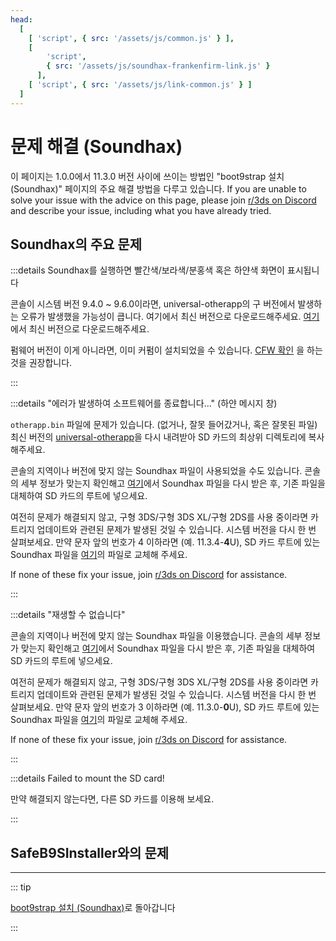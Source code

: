 ```yaml
---
head:
  [
    [ 'script', { src: '/assets/js/common.js' } ],
    [
        'script',
        { src: '/assets/js/soundhax-frankenfirm-link.js' }
      ],
    [ 'script', { src: '/assets/js/link-common.js' } ]
  ]
---
```


# 문제 해결 (Soundhax)

이 페이지는 1.0.0에서 11.3.0 버전 사이에 쓰이는 방법인 "boot9strap 설치 (Soundhax)" 페이지의 주요 해결 방법을 다루고 있습니다. If you are unable to solve your issue with the advice on this page, please join [r/3ds on Discord](https://discord.gg/3ds) and describe your issue, including what you have already tried.

## Soundhax의 주요 문제

:::details Soundhax를 실행하면 빨간색/보라색/분홍색 혹은 하얀색 화면이 표시됩니다

콘솔이 시스템 버전 9.4.0 ~ 9.6.0이라면, universal-otherapp의 구 버전에서 발생하는 오류가 발생했을 가능성이 큽니다. 여기에서 최신 버전으로 다운로드해주세요. [여기](https://github.com/TuxSH/universal-otherapp/releases/latest)에서 최신 버전으로 다운로드해주세요.

펌웨어 버전이 이게 아니라면, 이미 커펌이 설치되었을 수 있습니다. [CFW 확인](checking-for-cfw) 을 하는 것을 권장합니다.

:::

:::details "에러가 발생하여 소프트웨어를 종료합니다..." (하얀 메시지 창)

`otherapp.bin` 파일에 문제가 있습니다. (없거나, 잘못 들어갔거나, 혹은 잘못된 파일) 최신 버전의 [universal-otherapp](https://github.com/TuxSH/universal-otherapp/releases/latest)을 다시 내려받아 SD 카드의 최상위 디렉토리에 복사해주세요.

콘솔의 지역이나 버전에 맞지 않는 Soundhax 파일이 사용되었을 수도 있습니다. 콘솔의 세부 정보가 맞는지 확인해고 [여기](https://soundhax.com)에서 Soundhax 파일을 다시 받은 후, 기존 파일을 대체하여 SD 카드의 루트에 넣으세요.

여전히 문제가 해결되지 않고, 구형 3DS/구형 3DS XL/구형 2DS를 사용 중이라면 카트리지 업데이트와 관련된 문제가 발생된 것일 수 있습니다. 시스템 버전을 다시 한 번 살펴보세요. 만약 문자 앞의 번호가 4 이하라면 (예. 11.3.4-**4**U), SD 카드 루트에 있는 Soundhax 파일을 [여기](http://soundhax.686178.xyz/frankenfirm.html?crash)의 파일로 교체해 주세요.

If none of these fix your issue, join [r/3ds on Discord](https://discord.gg/3ds) for assistance.

:::

:::details "재생할 수 없습니다"

콘솔의 지역이나 버전에 맞지 않는 Soundhax 파일을 이용했습니다. 콘솔의 세부 정보가 맞는지 확인해고 [여기](https://soundhax.com)에서 Soundhax 파일을 다시 받은 후, 기존 파일을 대체하여 SD 카드의 루트에 넣으세요.

여전히 문제가 해결되지 않고, 구형 3DS/구형 3DS XL/구형 2DS를 사용 중이라면 카트리지 업데이트와 관련된 문제가 발생된 것일 수 있습니다. 시스템 버전을 다시 한 번 살펴보세요. 만약 문자 앞의 번호가 3 이하라면 (예. 11.3.0-**0**U), SD 카드 루트에 있는 Soundhax 파일을 [여기](http://soundhax.686178.xyz/frankenfirm.html?unplayable)의 파일로 교체해 주세요.

If none of these fix your issue, join [r/3ds on Discord](https://discord.gg/3ds) for assistance.

:::

:::details Failed to mount the SD card!

만약 해결되지 않는다면, 다른 SD 카드를 이용해 보세요.

:::

## SafeB9SInstaller와의 문제

<!--@include: ./_include/troubleshooting-sb9si-bin.md -->

<!--@include: ./_include/troubleshooting-sb9si-common.md -->

<!--@include: ./_include/troubleshooting-get-help-common.md -->

---

::: tip

[boot9strap 설치 (Soundhax)](installing-boot9strap-\(soundhax\))로 돌아갑니다

:::

<!--@include: ./_include/troubleshooting-return.md -->
